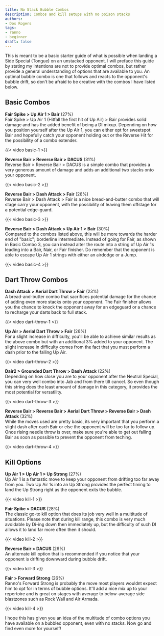 ```yaml
---
title: No Stack Bubble Combos
description: Combos and kill setups with no poison stacks
authors:
- Dos Rogers
tags:
- ranno
- beginner
draft: false
---
```


This is meant to be a basic starter guide of what is possible when landing a Side Special (Tongue) on an unstacked opponent. I will preface this guide by stating my intentions are not to provide optimal combos, but rather provide a general understanding of options that are available to you. An optimal bubble combo is one that follows and reacts to the opponent's bubble drift, so don't be afraid to be creative with the combos I have listed below.

## Basic Combos

**Fair Spike > Up Air 1 > Bair** (27%)  
Fair Spike > Up Air 1 (Hitfall the first hit of Up Air) > Bair provides solid damage and has the added benefit of being a DI mixup. Depending on how you position yourself after the Up Air 1, you can either opt for sweetspot Bair and hopefully catch your opponent holding out or the Reverse Hit for the possibility of a combo extender.

{{< video basic-1 >}}

**Reverse Bair > Reverse Bair > DACUS** (31%)  
Reverse Bair > Reverse Bair > DACUS is a simple combo that provides a very generous amount of damage and adds an additional two stacks onto your opponent. 

{{< video basic-2 >}}

**Reverse Bair > Dash Attack > Fair** (26%)  
Reverse Bair > Dash Attack > Fair is a nice bread-and-butter combo that will stage carry your opponent, with the possibility of leaving them offstage for a potential edge-guard.

{{< video basic-3 >}}

**Reverse Bair > Dash Attack > Up Air 1 > Bair** (30%)  
Compared to the combos listed above, this will be more towards the harder end of "basic"; borderline intermediate. Instead of going for Fair, as shown in Basic Combo 3, you can instead alter the route into a string of Up Air 1s leading into a Bair, Nair, or Fair finisher. Do remember that the opponent is able to escape Up Air 1 strings with either an airdodge or a Jump.

{{< video basic-4 >}}

## Dart Throw Combos

**Dash Attack > Aerial Dart Throw > Fair** (23%)  
A bread-and-butter combo that sacrifices potential damage for the chance of adding even more stacks onto your opponent. The Fair finisher allows you the chance to knock the opponent away for an edgeguard or a chance to recharge your darts back to full stack.

{{< video dart-throw-1 >}}

**Up Air > Aerial Dart Throw > Fair** (26%)  
For a slight increase in difficulty, you'll be able to achieve similar results as the above combo but with an additional 3% added to your opponent. The slight increase in difficulty comes from the fact that you must perform a dash prior to the falling Up Air.

{{< video dart-throw-2 >}}

**Dair2 > Grounded Dart Throw > Dash Attack** (22%)  
Depending on how close you are to your opponent after the Neutral Special, you can very well combo into Jab and from there tilt cancel. So even though this string does the least amount of damage in this category, it provides the most potential for versatility.

{{< video dart-throw-3 >}}

**Reverse Bair > Reverse Bair > Aerial Dart Throw > Reverse Bair > Dash Attack** (32%)  
While the moves used are pretty basic, its very important that you perform a slight dash after each Bair or else the opponent will be too far to follow up.  Once rising needle throw is over, make sure you're able to get out falling Bair as soon as possible to prevent the opponent from teching.

{{< video dart-throw-4 >}}

## Kill Options

**Up Air 1 > Up Air 1 > Up Strong** (27%)  
Up Air 1 is a fantastic move to keep your opponent from drifting too far away from you. Two Up Air 1s into an Up Strong provides the perfect timing to land the Up Strong right as the opponent exits the bubble.

{{< video kill-1 >}}

**Fair Spike > DACUS** (28%)  
The classic go-to kill option that does its job very well in a multitude of situations. Please note that during kill range, this combo is very much avoidable by Di-ing down then immediately up, but the difficulty of such DI allows it to land far more often then it should.

{{< video kill-2 >}}

**Reverse Bair > DACUS** (26%)  
An alternate kill option that is recommended if you notice that your opponent is drifting downward during bubble drift.

{{< video kill-3 >}}

**Fair > Forward Strong** (26%)  
Ranno's Forward Strong is probably the move most players wouldnt expect him to opt for in terms of bubble options. It'll add a nice mix up to your repertoire and is great on stages with average to below-average side blastzones such as Rock Wall and Air Armada.

{{< video kill-4 >}}

I hope this has given you an idea of the multitude of combo options you have available on a bubbled opponent, even with no stacks. Now go and find even more for yourself!
